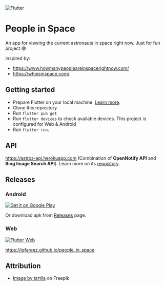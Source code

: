 ![Flutter](https://img.shields.io/badge/Flutter-%2302569B.svg?style=for-the-badge&logo=Flutter&logoColor=white)

# People in Space

An app for viewing the current astronauts in space right now. Just for fun project :smile:

Inspired by:

- https://www.howmanypeopleareinspacerightnow.com/
- https://whoisinspace.com/

## Getting started

- Prepare Flutter on your local machine. [Learn more](https://docs.flutter.dev/get-started/install).
- Clone this repository.
- Run `flutter pub get`
- Run `flutter devices` to check available devices. This project is configured for Web & Android
- Run `flutter run`.

## API

https://astros-api.herokuapp.com (Combination of **OpenNotify API** and **Bing Image Search API**). Learn more on its [repository](https://github.com/iqfareez/astros-api).

## Releases

### Android

<a href='https://play.google.com/store/apps/details?id=com.iqfareez.people_in_space&utm_source=Github&utm_campaign=download&pcampaignid=pcampaignidMKT-Other-global-all-co-prtnr-py-PartBadge-Mar2515-1'><img alt='Get it on Google Play' src='https://play.google.com/intl/en_us/badges/static/images/badges/en_badge_web_generic.png'/></a>

Or download apk from [Releases](https://github.com/iqfareez/people_in_space/releases) page.

### Web

[![Flutter Web](https://github.com/iqfareez/people_in_space/actions/workflows/flutter_web.yml/badge.svg)](https://github.com/iqfareez/people_in_space/actions/workflows/flutter_web.yml)

https://iqfareez.github.io/people_in_space

<!-- https://www.howmanypeopleareinspacerightnow.com/peopleinspace.json -->

## Attribution

- [Image by tartila](https://www.freepik.com/free-vector/color-seamless-space-pattern_10838001.htm#query=space%20background&position=1&from_view=keyword) on Freepik
